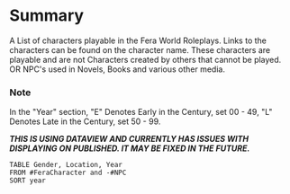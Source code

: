 # Summary

A List of characters playable in the Fera World Roleplays. Links to the characters can be found on the character name. These characters are playable and are not Characters created by others that cannot be played. OR NPC's used in Novels, Books and various other media.

### Note
In the "Year" section, "E" Denotes Early in the Century, set 00 - 49, "L" Denotes Late in the Century, set 50 - 99.

***THIS IS USING DATAVIEW AND CURRENTLY HAS ISSUES WITH DISPLAYING ON PUBLISHED. IT MAY BE FIXED IN THE FUTURE.***
```dataview
TABLE Gender, Location, Year
FROM #FeraCharacter and -#NPC
SORT year

```
